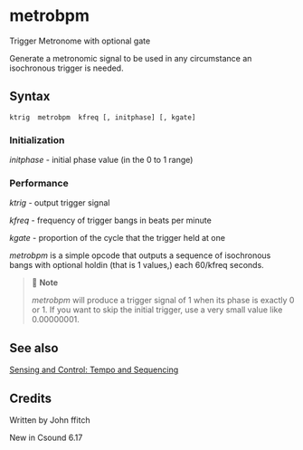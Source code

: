 <!--
id:metrobpm
category:Instrument Control:Sensing and Control
-->
# metrobpm
Trigger Metronome with optional gate

Generate a metronomic signal to be used in any circumstance an isochronous trigger is needed.

## Syntax
``` csound-orc
ktrig  metrobpm  kfreq [, initphase] [, kgate]
```

### Initialization

_initphase_  - initial phase value (in the 0 to 1 range)

### Performance

_ktrig_ - output trigger signal

_kfreq_ - frequency of trigger bangs in beats per minute

_kgate_ - proportion of the cycle that the trigger held at one

_metrobpm_ is a simple opcode that outputs a sequence of isochronous bangs with optional holdin (that is 1 values,) each 60/kfreq seconds.

> :memo: **Note**
>
> _metrobpm_ will produce a trigger signal of 1 when its phase is exactly 0 or 1. If you want to skip the initial trigger, use a very small value like 0.00000001.

## See also

[Sensing and Control: Tempo and Sequencing](../../control/sensing)

## Credits

Written by John ffitch

New in Csound 6.17
